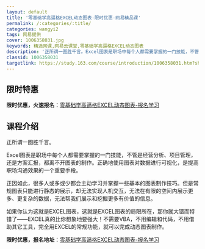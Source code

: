 ```yaml
---
layout: default
title: '零基础学高逼格EXCEL动态图表-限时优惠-网易精品课'
permalink: /:categories/:title/
categories: wangyi2
tags: 网易提供
cover: 1006358031.jpg
keywords: 精选网课,网易云课堂,零基础学高逼格EXCEL动态图表
description: '正所谓一图胜千言。Excel图表是职场中每个人都需要掌握的一门技能，不管是经营分析、项目管理，还是方案汇报，都离不开图表'
classid: 1006358031
targetlink: https://study.163.com/course/introduction/1006358031.htm?share=1&shareId=1025206652&utm_campaign=share&utm_medium=iphoneShare&utm_source=&utm_u=1025206652
---
```


## 限时特惠

**限时优惠，火速报名**：[零基础学高逼格EXCEL动态图表-报名学习](https://study.163.com/course/introduction/1006358031.htm?share=1&shareId=1025206652&utm_campaign=share&utm_medium=iphoneShare&utm_source=&utm_u=1025206652)

## 课程介绍

正所谓一图胜千言。

Excel图表是职场中每个人都需要掌握的一门技能，不管是经营分析、项目管理，还是方案汇报，都离不开图表的制作。正确地使用图表对数据进行可视化，是提高职场沟通效果的一个重要手段。

正因如此，很多人或多或少都会主动学习并掌握一些基本的图表制作技巧。但是常规图表只能进行静态的展示，却无法实现人机交互，无法在有限的空间内展示更多、更复杂的数据，无法帮我们展示和挖掘更多有价值的信息。

如果你认为这就是EXCEL图表，这就是EXCEL图表的局限所在，那你就大错而特错了——EXCEL真的比你想象地要强大！不需要VBA，不用编辑和代码，不用借助其它工具，完全用EXCEL的常规功能，就可以完成动态图表制作。

**限时优惠，报名地址**：[零基础学高逼格EXCEL动态图表-报名学习](https://study.163.com/course/introduction/1006358031.htm?share=1&shareId=1025206652&utm_campaign=share&utm_medium=iphoneShare&utm_source=&utm_u=1025206652)

